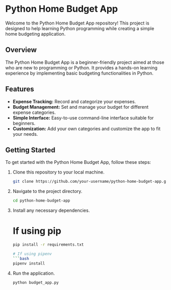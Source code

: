 # Python Home Budget App

Welcome to the Python Home Budget App repository! This project is designed to help learning Python programming while creating a simple home budgeting application.

## Overview

The Python Home Budget App is a beginner-friendly project aimed at those who are new to programming or Python. It provides a hands-on learning experience by implementing basic budgeting functionalities in Python.

## Features

- **Expense Tracking:** Record and categorize your expenses.
- **Budget Management:** Set and manage your budget for different expense categories.
- **Simple Interface:** Easy-to-use command-line interface suitable for beginners.
- **Customization:** Add your own categories and customize the app to fit your needs.

## Getting Started

To get started with the Python Home Budget App, follow these steps:

1. Clone this repository to your local machine.
   ```bash
   git clone https://github.com/your-username/python-home-budget-app.git

2. Navigate to the project directory.
    ```bash
   cd python-home-budget-app

3. Install any necessary dependencies.
   # If using pip
   ```bash
   pip install -r requirements.txt

   # If using pipenv
   ```bash
   pipenv install

4. Run the application.
   ```bash
   python budget_app.py

